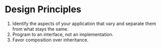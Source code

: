 # Design Principles

1. Identify the aspects of your application that vary and separate them from what stays the same.
1. Program to an interface, not an implementation.
1. Favor composition over inheritance.
